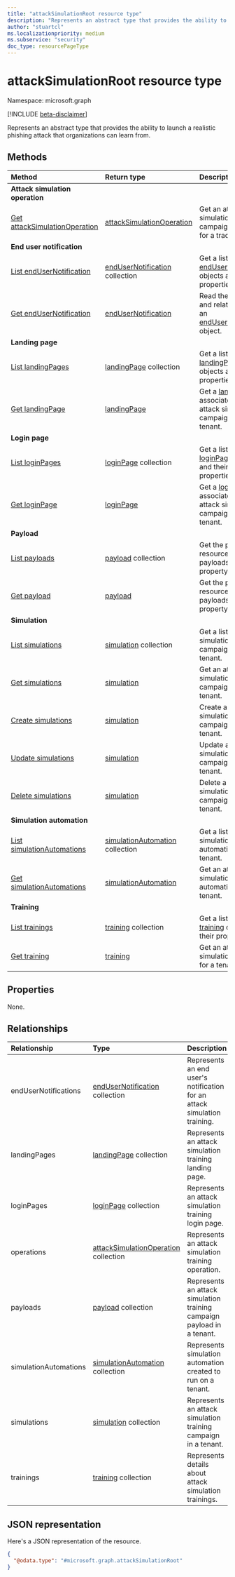 ```yaml
---
title: "attackSimulationRoot resource type"
description: "Represents an abstract type that provides the ability to launch a realistic phishing attack that organizations can learn from."
author: "stuartcl"
ms.localizationpriority: medium
ms.subservice: "security"
doc_type: resourcePageType
---
```


# attackSimulationRoot resource type

Namespace: microsoft.graph

[!INCLUDE [beta-disclaimer](../../includes/beta-disclaimer.md)]

Represents an abstract type that provides the ability to launch a realistic phishing attack that organizations can learn from.

## Methods

|Method|Return type|Description|
|:---|:---|:---|
| **Attack simulation operation** |  |  |
|[Get attackSimulationOperation](../api/attacksimulationoperation-get.md)|[attackSimulationOperation](../resources/attacksimulationoperation.md)|Get an attack simulation campaign operation for a tracking ID.|
| **End user notification** |  |  |
|[List endUserNotification](../api/attacksimulationroot-list-endusernotifications.md)|[endUserNotification](../resources/endusernotification.md) collection|Get a list of [endUserNotification](../resources/endusernotification.md) objects and their properties.|
|[Get endUserNotification](../api/endusernotification-get.md)|[endUserNotification](../resources/endusernotification.md) |Read the properties and relationships of an [endUserNotification](../resources/endusernotification.md) object.|
| **Landing page** |  |  |
|[List landingPages](../api/attacksimulationroot-list-landingpage.md)|[landingPage](../resources/landingpage.md) collection|Get a list of the [landingPage](../resources/landingpage.md) objects and their properties.|
|[Get landingPage](../api/landingpage-get.md)|[landingPage](../resources/landingpage.md) |Get a [landingPage](../resources/landingpage.md) associated with an attack simulation campaign for a tenant.|
| **Login page** |  |  |
|[List loginPages](../api/attacksimulationroot-list-loginpage.md)|[loginPage](../resources/loginpage.md) collection|Get a list of the [loginPage](../resources/loginpage.md) objects and their properties.|
|[Get loginPage](../api/loginpage-get.md)|[loginPage](../resources/loginpage.md) |Get a [loginPage](../resources/loginpage.md) associated with an attack simulation campaign for a tenant.|
| **Payload** |  |  |
|[List payloads](../api/attacksimulationroot-list-payloads.md)|[payload](../resources/payload.md) collection|Get the payload resources from the payloads navigation property.|
|[Get payload](../api/payload-get.md)|[payload](../resources/payload.md)|Get the payload resource from the payloads navigation property.|
| **Simulation** |  |  |
|[List simulations](../api/attacksimulationroot-list-simulations.md)|[simulation](../resources/simulation.md) collection|Get a list of attack simulation campaigns for a tenant.|
|[Get simulations](../api/simulation-get.md)|[simulation](../resources/simulation.md) |Get an attack simulation campaigns for a tenant.|
|[Create simulations](../api/attacksimulationroot-post-simulation.md)|[simulation](../resources/simulation.md)|Create a new attack simulation campaigns for a tenant.|
|[Update simulations](../api/simulation-update.md)|[simulation](../resources/simulation.md)|Update a attack simulation campaigns for a tenant.|
|[Delete simulations](../api/simulation-delete.md)|[simulation](../resources/simulation.md)|Delete a attack simulation campaigns for a tenant.|
| **Simulation automation** |  |  |
|[List simulationAutomations](../api/attacksimulationroot-list-simulationautomations.md)|[simulationAutomation](../resources/simulationautomation.md) collection|Get a list of attack simulation automations for a tenant.|
|[Get simulationAutomations](../api/simulationautomation-get.md)|[simulationAutomation](../resources/simulationautomation.md) |Get an attack simulation automations for a tenant.|
| **Training** |  |  |
|[List trainings](../api/attacksimulationroot-list-trainings.md)|[training](../resources/training.md) collection|Get a list of the [training](../resources/training.md) objects and their properties.|
|[Get training](../api/training-get.md)|[training](../resources/training.md)|Get an attack simulation [training](../resources/training.md) for a tenant. |

## Properties

None.

## Relationships

|Relationship|Type|Description|
|:---|:---|:---|
|endUserNotifications|[endUserNotification](../resources/endusernotification.md) collection|Represents an end user's notification for an attack simulation training.|
|landingPages|[landingPage](../resources/landingpage.md) collection|Represents an attack simulation training landing page.|
|loginPages|[loginPage](../resources/loginpage.md) collection|Represents an attack simulation training login page.|
|operations|[attackSimulationOperation](../resources/attacksimulationoperation.md) collection|Represents an attack simulation training operation.|
|payloads|[payload](../resources/payload.md) collection|Represents an attack simulation training campaign payload in a tenant.|
|simulationAutomations|[simulationAutomation](../resources/simulationautomation.md) collection|Represents simulation automation created to run on a tenant.|
|simulations|[simulation](../resources/simulation.md) collection|Represents an attack simulation training campaign in a tenant.|
|trainings|[training](../resources/training.md) collection|Represents details about attack simulation trainings.|

## JSON representation
Here's a JSON representation of the resource.
<!-- {
  "blockType": "resource",
  "keyProperty": "id",
  "@odata.type": "microsoft.graph.attackSimulationRoot",
  "openType": false
}
-->
``` json
{
  "@odata.type": "#microsoft.graph.attackSimulationRoot"
}
```
